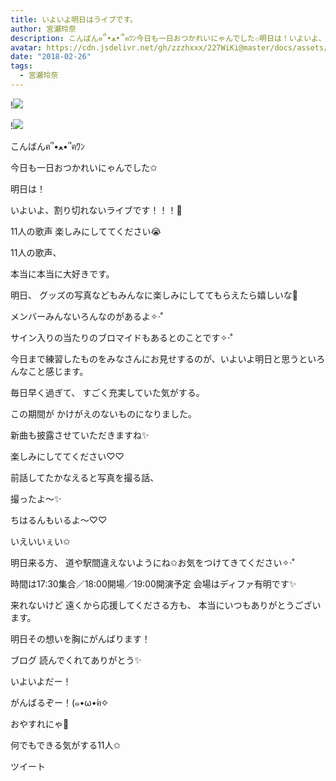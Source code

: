 ```yaml
---
title: いよいよ明日はライブです。
author: 宮瀬玲奈
description: こんばんฅ՞•ﻌ•՞ฅﾜﾝ今日も一日おつかれいにゃんでした✩明日は！いよいよ、割り切れないライブです！！！🎉11人の歌声楽しみにしててください😭...
avatar: https://cdn.jsdelivr.net/gh/zzzhxxx/227WiKi@master/docs/assets/photo/avatar/reina.jpg
date: "2018-02-26"
tags:
  - 宮瀬玲奈
---
```


!![](https://cdn.jsdelivr.net/gh/zzzhxxx/227WiKi-image@master/blog-image/reina-2018-02-26_1.jpg)

!![](https://cdn.jsdelivr.net/gh/zzzhxxx/227WiKi-image@master/blog-image/reina-2018-02-26_2.jpg)




こんばんฅ՞•ﻌ•՞ฅﾜﾝ



今日も一日おつかれいにゃんでした✩








明日は！

いよいよ、割り切れないライブです！！！🎉








11人の歌声
楽しみにしててください😭














11人の歌声、

本当に本当に大好きです。














明日、
グッズの写真などもみんなに楽しみにしててもらえたら嬉しいな💓




メンバーみんないろんなのがあるよ✧‧˚







サイン入りの当たりのブロマイドもあるとのことです✧‧˚















今日まで練習したものをみなさんにお見せするのが、いよいよ明日と思うといろんなこと感じます。




毎日早く過ぎて、
すごく充実していた気がする。














この期間が
かけがえのないものになりました。



















新曲も披露させていただきますね✨




楽しみにしててください♡♡















前話してたかなえると写真を撮る話、

撮ったよ～✨







ちはるんもいるよ～♡♡



いえいいぇい✩














明日来る方、
道や駅間違えないようにね✩お気をつけてきてください✧‧˚

時間は17:30集合／18:00開場／19:00開演予定
会場はディファ有明です✨







来れないけど
遠くから応援してくださる方も、
本当にいつもありがとうございます。

明日その想いを胸にがんばります！










ブログ
読んでくれてありがとう✨






いよいよだー！


がんばるぞー！(๑•ω•́ฅ✧







おやすれにゃ💓






























何でもできる気がする11人✩


ツイート



